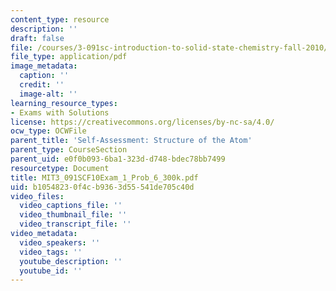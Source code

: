 ```yaml
---
content_type: resource
description: ''
draft: false
file: /courses/3-091sc-introduction-to-solid-state-chemistry-fall-2010/b10548230f4cb9363d55541de705c40d_MIT3_091SCF10Exam_1_Prob_6_300k.pdf
file_type: application/pdf
image_metadata:
  caption: ''
  credit: ''
  image-alt: ''
learning_resource_types:
- Exams with Solutions
license: https://creativecommons.org/licenses/by-nc-sa/4.0/
ocw_type: OCWFile
parent_title: 'Self-Assessment: Structure of the Atom'
parent_type: CourseSection
parent_uid: e0f0b093-6ba1-323d-d748-bdec78bb7499
resourcetype: Document
title: MIT3_091SCF10Exam_1_Prob_6_300k.pdf
uid: b1054823-0f4c-b936-3d55-541de705c40d
video_files:
  video_captions_file: ''
  video_thumbnail_file: ''
  video_transcript_file: ''
video_metadata:
  video_speakers: ''
  video_tags: ''
  youtube_description: ''
  youtube_id: ''
---
```

